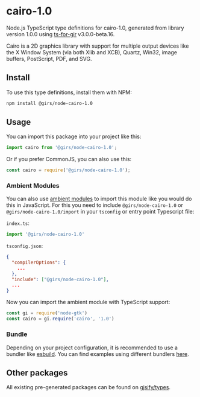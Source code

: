 
# cairo-1.0

Node.js TypeScript type definitions for cairo-1.0, generated from library version 1.0.0 using [ts-for-gir](https://github.com/gjsify/ts-for-gir) v3.0.0-beta.16.

Cairo is a 2D graphics library with support for multiple output devices like the X Window System (via both Xlib and XCB), Quartz, Win32, image buffers, PostScript, PDF, and SVG.

## Install

To use this type definitions, install them with NPM:
```bash
npm install @girs/node-cairo-1.0
```

## Usage

You can import this package into your project like this:
```ts
import cairo from '@girs/node-cairo-1.0';
```

Or if you prefer CommonJS, you can also use this:
```ts
const cairo = require('@girs/node-cairo-1.0');
```

### Ambient Modules

You can also use [ambient modules](https://github.com/gjsify/ts-for-gir/tree/main/packages/cli#ambient-modules) to import this module like you would do this in JavaScript.
For this you need to include `@girs/node-cairo-1.0` or `@girs/node-cairo-1.0/import` in your `tsconfig` or entry point Typescript file:

`index.ts`:
```ts
import '@girs/node-cairo-1.0'
```

`tsconfig.json`:
```json
{
  "compilerOptions": {
    ...
  },
  "include": ["@girs/node-cairo-1.0"],
  ...
}
```

Now you can import the ambient module with TypeScript support: 

```ts
const gi = require('node-gtk')
const cairo = gi.require('cairo', '1.0')
```


### Bundle

Depending on your project configuration, it is recommended to use a bundler like [esbuild](https://esbuild.github.io/). You can find examples using different bundlers [here](https://github.com/gjsify/ts-for-gir/tree/main/examples).

## Other packages

All existing pre-generated packages can be found on [gjsify/types](https://github.com/gjsify/types).

